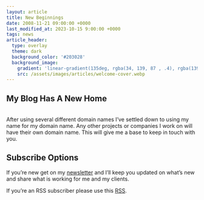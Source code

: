 ```yaml
---
layout: article
title: New Beginnings
date: 2008-11-21 09:00:00 +0000
last_modified_at: 2023-10-15 9:00:00 +0000
tags: news
article_header:
  type: overlay
  theme: dark
  background_color: '#203028'
  background_image:
    gradient: 'linear-gradient(135deg, rgba(34, 139, 87 , .4), rgba(139, 34, 139, .4))'
    src: /assets/images/articles/welcome-cover.webp
---
```

## My Blog Has A New Home
<br>
After using several different domain names I’ve settled down to using my name for my domain name.<!--more--> Any other projects or companies I work on will have their own domain name. This will give me a base to keep in touch with you.

## Subscribe Options
If you’re new get on my [newsletter](https://christophersherrod.com/newsletter/) and I’ll keep you updated on what’s new and share what is working for me and my clients.

If you’re an RSS subscriber please use this [RSS](https://christophersherrod.com/feed.xml).